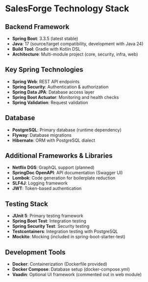 # SalesForge Technology Stack

## Backend Framework
- **Spring Boot**: 3.3.5 (latest stable)
- **Java**: 17 (source/target compatibility, development with Java 24)
- **Build Tool**: Gradle with Kotlin DSL
- **Architecture**: Multi-module project (core, security, infra, web)

## Key Spring Technologies
- **Spring Web**: REST API endpoints
- **Spring Security**: Authentication & authorization
- **Spring Data JPA**: Database access layer
- **Spring Boot Actuator**: Monitoring and health checks
- **Spring Validation**: Request validation

## Database
- **PostgreSQL**: Primary database (runtime dependency)
- **Flyway**: Database migrations
- **Hibernate**: ORM with PostgreSQL dialect

## Additional Frameworks & Libraries
- **Netflix DGS**: GraphQL support (planned)
- **SpringDoc OpenAPI**: API documentation (Swagger UI)
- **Lombok**: Code generation for boilerplate reduction
- **SLF4J**: Logging framework
- **JWT**: Token-based authentication

## Testing Stack
- **JUnit 5**: Primary testing framework
- **Spring Boot Test**: Integration testing
- **Spring Security Test**: Security testing
- **Testcontainers**: Integration testing with PostgreSQL
- **Mockito**: Mocking (included in spring-boot-starter-test)

## Development Tools
- **Docker**: Containerization (Dockerfile provided)
- **Docker Compose**: Database setup (docker-compose.yml)
- **Vaadin**: Optional UI framework (commented out in web module)